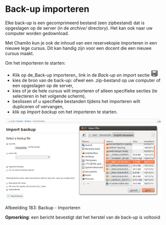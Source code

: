 # Back-up importeren

Elke back-up is een gecomprimeerd bestand \(een zipbestand\) dat is opgeslagen op de server \(in de _archive/_ directory\). Het kan ook naar uw computer worden gedownload.

Met Chamilo kun je ook de inhoud van een reservekopie importeren in een nieuwe lege cursus. Dit kan handig zijn voor een docent die een nieuwe cursus maakt.

Om het importeren te starten:

* Klik op de_Back-up importeren_ link in de _Back-up en import_ sectie ![](../../.gitbook/assets/graphics331%20%283%29.gif)
* kies de bron van de back-up: ofwel een .zip-bestand op uw computer of een opgeslagen op de server,
* kies of je de hele cursus wilt importeren of alleen specifieke secties \(te selecteren in het volgende scherm\),
* beslissen of u specifieke bestanden tijdens het importeren wilt dupliceren of vervangen,
* klik op _Import backup_ om het importeren te starten.

![](../../.gitbook/assets/images251%20%283%29.png)

Afbeelding 183: Backup - Importeren

**Opmerking**: een bericht bevestigt dat het herstel van de back-up is voltooid
